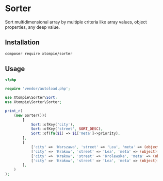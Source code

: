 # Sorter

Sort multidimensional array by multiple criteria like array values, object properties, any deep value.

## Installation

```bash
composer require xtompie/sorter
```

## Usage

```php
<?php

require 'vendor/autoload.php';

use Xtompie\Sorter\Sort;
use Xtompie\Sorter\Sorter;

print_r(
    (new Sorter())(
        [
            Sort::ofKey('city'),
            Sort::ofKey('street', SORT_DESC),
            Sort::of(fn($i) => $i['meta']->priority),
        ],
        [
            ['city' => 'Warszawa', 'street' => 'Lea', 'meta' => (object)['priority' => '5']],
            ['city' => 'Krakow', 'street' => 'Lea', 'meta' => (object)['priority' => '10']],
            ['city' => 'Krakow', 'street' => 'Krolewska', 'meta' => (object)['priority' => '10']],
            ['city' => 'Krakow', 'street' => 'Lea', 'meta' => (object)['priority' => '5']],
        ],
    )
);

```
